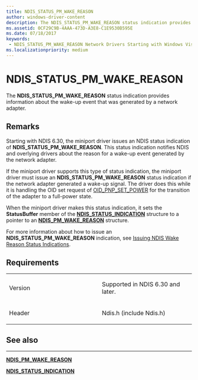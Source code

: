 ```yaml
---
title: NDIS_STATUS_PM_WAKE_REASON
author: windows-driver-content
description: The NDIS_STATUS_PM_WAKE_REASON status indication provides information about the wake-up event that was generated by a network adapter.
ms.assetid: 0CF29C9B-4AAA-473D-A3E8-C1E9530B595E
ms.date: 07/18/2017
keywords:
 - NDIS_STATUS_PM_WAKE_REASON Network Drivers Starting with Windows Vista
ms.localizationpriority: medium
---
```


# NDIS\_STATUS\_PM\_WAKE\_REASON


The **NDIS\_STATUS\_PM\_WAKE\_REASON** status indication provides information about the wake-up event that was generated by a network adapter.

Remarks
-------

Starting with NDIS 6.30, the miniport driver issues an NDIS status indication of **NDIS\_STATUS\_PM\_WAKE\_REASON**. This status indication notifies NDIS and overlying drivers about the reason for a wake-up event generated by the network adapter.

If the miniport driver supports this type of status indication, the miniport driver must issue an **NDIS\_STATUS\_PM\_WAKE\_REASON** status indication if the network adapter generated a wake-up signal. The driver does this while it is handling the OID set request of [OID\_PNP\_SET\_POWER](https://msdn.microsoft.com/library/windows/hardware/ff569780) for the transition of the adapter to a full-power state.

When the miniport driver makes this status indication, it sets the **StatusBuffer** member of the [**NDIS\_STATUS\_INDICATION**](https://msdn.microsoft.com/library/windows/hardware/ff567373) structure to a pointer to an [**NDIS\_PM\_WAKE\_REASON**](https://msdn.microsoft.com/library/windows/hardware/hh451605) structure.

For more information about how to issue an **NDIS\_STATUS\_PM\_WAKE\_REASON** indication, see [Issuing NDIS Wake Reason Status Indications](https://msdn.microsoft.com/library/windows/hardware/hh463944).

Requirements
------------

<table>
<colgroup>
<col width="50%" />
<col width="50%" />
</colgroup>
<tbody>
<tr class="odd">
<td><p>Version</p></td>
<td><p>Supported in NDIS 6.30 and later.</p></td>
</tr>
<tr class="even">
<td><p>Header</p></td>
<td>Ndis.h (include Ndis.h)</td>
</tr>
</tbody>
</table>

## See also


****
[**NDIS\_PM\_WAKE\_REASON**](https://msdn.microsoft.com/library/windows/hardware/hh451605)

[**NDIS\_STATUS\_INDICATION**](https://msdn.microsoft.com/library/windows/hardware/ff567373)

 

 




